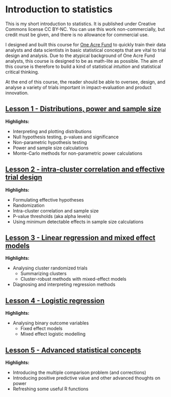 # Introduction to statistics

This is my short introduction to statistics. It is published under Creative Commons license CC BY-NC. You can use this work non-commercially, but credit must be given, and there is no allowance for commercial use.

I designed and built this course for [One Acre Fund](https://oneacrefund.org/) to quickly train their data analysts and data scientists in basic statistical concepts that are vital to trial design and analysis. Due to the atypical background of One Acre Fund analysts, this course is designed to be as math-lite as possible. The aim of this course is therefore to build a kind of statistical *intuition* and statistical critical thinking. 

At the end of this course, the reader should be able to oversee, design, and analyse a variety of trials important in impact-evaluation and product innovation. 

## [Lesson 1 - Distributions, power and sample size](https://michael-bar.github.io/Introduction-to-statistics/AMP-1-distributions.html#)

**Highlights:**
* Interpreting and plotting distributions 
* Null hypothesis testing, p-values and significance
* Non-parametric hypothesis testing
* Power and sample size calculations
* Monte-Carlo methods for non-parametric power calculations


## [Lesson 2 - intra-cluster correlation and effective trial design](https://michael-bar.github.io/Introduction-to-statistics/AMP-2-RCT-principles.html)

**Highlights:**
* Formulating effective hypotheses
* Randomization
* Intra-cluster correlation and sample size
* P-value thresholds (aka alpha levels)
* Using minimum detectable effects in sample size calculations

## [Lesson 3 - Linear regression and mixed effect models](https://michael-bar.github.io/Introduction-to-statistics/AMP-3-regressions_NHT.html)

**Highlights:**
* Analysing cluster randomized trials 
    + Summarizing clusters
    + Cluster-robust methods with mixed-effect models
* Diagnosing and interpreting regression methods

## [Lesson 4 - Logistic regression](https://michael-bar.github.io/Introduction-to-statistics/AMP4_RCT_analysis_p2.html)

**Highlights:**
* Analysing binary outcome variables
    + Fixed effect models
    + Mixed effect logistic modelling

## [Lesson 5 - Advanced statistical concepts](https://michael-bar.github.io/Introduction-to-statistics/AMP5-summary.html)

**Highlights:**
* Introducing the multiple comparison problem (and corrections)
* Introducing positive predictive value and other advanced thoughts on power
* Refreshing some useful R functions
